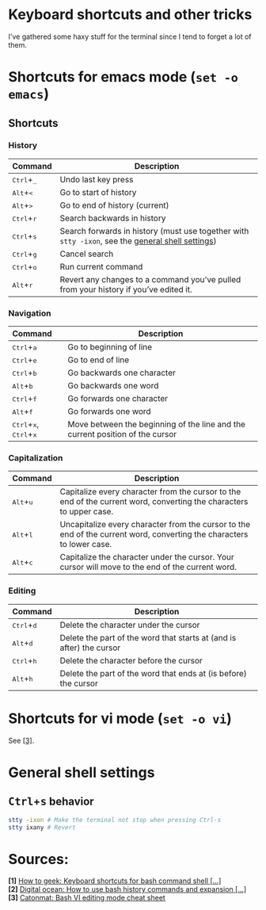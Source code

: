 # Keyboard shortcuts and other tricks
I've gathered some haxy stuff for the terminal since I tend to forget a lot of them.

# Shortcuts for emacs mode (`set -o emacs`)

## Shortcuts

### History
| Command                       | Description                    |
|:------------------------------|--------------------------------|
| <kbd>Ctrl</kbd>+<kbd>\_</kbd> | Undo last key press            |
| <kbd>Alt</kbd>+<kbd><</kbd>   | Go to start of history         |
| <kbd>Alt</kbd>+<kbd>></kbd>   | Go to end of history (current) |
| <kbd>Ctrl</kbd>+<kbd>r</kbd>  | Search backwards in history    |
| <kbd>Ctrl</kbd>+<kbd>s</kbd>  | Search forwards in history (must use together with `stty -ixon`, see the [general shell settings](#general-shell-settings)) |
| <kbd>Ctrl</kbd>+<kbd>g</kbd>  | Cancel search                  |
| <kbd>Ctrl</kbd>+<kbd>o</kbd>  | Run current command            |
| <kbd>Alt</kbd>+<kbd>r</kbd>   | Revert any changes to a command you’ve pulled from your history if you’ve edited it. |

### Navigation
| Command                      | Description                    |
|:-----------------------------|--------------------------------|
| <kbd>Ctrl</kbd>+<kbd>a</kbd> | Go to beginning of line        |
| <kbd>Ctrl</kbd>+<kbd>e</kbd> | Go to end of line              |
| <kbd>Ctrl</kbd>+<kbd>b</kbd> | Go backwards one character     |
| <kbd>Alt</kbd>+<kbd>b</kbd>  | Go backwards one word          |
| <kbd>Ctrl</kbd>+<kbd>f</kbd> | Go forwards one character      |
| <kbd>Alt</kbd>+<kbd>f</kbd>  | Go forwards one word           |
| <kbd>Ctrl</kbd>+<kbd>x</kbd>, <kbd>Ctrl</kbd>+<kbd>x</kbd> | Move between the beginning of the line and the current position of the cursor |

### Capitalization
| Command  | Description                    |
|:---------|--------------------------------|
| <kbd>Alt</kbd>+<kbd>u</kbd>  | Capitalize every character from the cursor to the end of the current word, converting the characters to upper case.| 
| <kbd>Alt</kbd>+<kbd>l</kbd>  | Uncapitalize every character from the cursor to the end of the current word, converting the characters to lower case.| 
| <kbd>Alt</kbd>+<kbd>c</kbd>  | Capitalize the character under the cursor. Your cursor will move to the end of the current word.| 

### Editing
| Command  | Description                    |
|:---------|--------------------------------|
| <kbd>Ctrl</kbd>+<kbd>d</kbd>  | Delete the character under the cursor | 
| <kbd>Alt</kbd>+<kbd>d</kbd>   | Delete the part of the word that starts at (and is after) the cursor | 
| <kbd>Ctrl</kbd>+<kbd>h</kbd>  | Delete the character before the cursor | 
| <kbd>Alt</kbd>+<kbd>h</kbd>   | Delete the part of the word that ends at (is before) the cursor | 

# Shortcuts for vi mode (`set -o vi`)
See [\[3\]](#sources).

# General shell settings
## <kbd>Ctrl</kbd>+<kbd>s</kbd> behavior
```bash
stty -ixon # Make the terminal not stop when pressing Ctrl-s
stty ixany # Revert
```

# Sources:
**[1]** [How to geek: Keyboard shortcuts for bash command shell \[...\]][howtogeek] \
**[2]** [Digital ocean: How to use bash history commands and expansion \[...\]][digitalocean] \
**[3]** [Catonmat: Bash VI editing mode cheat sheet][catonmat]

[howtogeek]: https://www.howtogeek.com/howto/ubuntu/keyboard-shortcuts-for-bash-command-shell-for-ubuntu-debian-suse-redhat-linux-etc
[digitalocean]: https://www.digitalocean.com/community/tutorials/how-to-use-bash-history-commands-and-expansions-on-a-linux-vps
[catonmat]: http://www.catonmat.net/download/bash-vi-editing-mode-cheat-sheet.pdf
